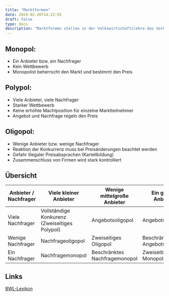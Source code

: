```yaml
---
title: "Marktformen"
date: 2024-02-26T14:22:55
draft: false
type: docs
description: "Marktformen stellen in der Volkswirtschaftslehre das Verhältnis von Angebot und Nachfrage dar. "
---
```


## Monopol:
- Ein Anbieter bzw. ein Nachfrager
- Kein Wettbewerb
- Monopolist beherrscht den Markt und bestimmt den Preis

## Polypol:
- Viele Anbieter, viele Nachfrager
- Starker Wettbewerb
- Keine erhöhte Machtposition für einzelne Marktteilnehmer
- Angebot und Nachfrage regeln den Preis

## Oligopol:
- Wenige Anbieter bzw. wenige Nachfrager
- Reaktion der Konkurrenz muss bei Preisänderungen beachtet werden
- Gefahr illegaler Preisabsprachen (Kartellbildung)
- Zusammenschluss von Firmen wird stark kontrolliert

## Übersicht

| Anbieter / Nachfrager | Viele kleiner Anbieter | Wenige mittelgroße Anbieter | Ein großer Anbieter |
|---|---|---|---|
| Viele Nachfrager | Vollständige Konkurenz (Zweiseitiges Polypol) | Angebotsoligopol | Angebotsmonopol |
| Wenige Nachfrager | Nachfrageoligopol | Zweiseitiges Oligopol | Beschränktes Angebotsmonopol |
| Ein Nachfrager | Nachfragemonopol | Beschränktes Nachfragemonopol | Zweiseitiges Monopol |

## Links
[BWL-Lexikon](https://www.bwl-lexikon.de/wiki/marktformen/)
